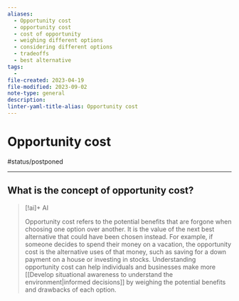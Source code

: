 ```yaml
---
aliases:
  - Opportunity cost
  - opportunity cost
  - cost of opportunity
  - weighing different options
  - considering different options
  - tradeoffs
  - best alternative
tags:
  - 
file-created: 2023-04-19
file-modified: 2023-09-02
note-type: general
description: 
linter-yaml-title-alias: Opportunity cost
---
```


# Opportunity cost

#status/postponed

---

## What is the concept of opportunity cost?

> [!ai]+ AI
>
> Opportunity cost refers to the potential benefits that are forgone when choosing one option over another. It is the value of the next best alternative that could have been chosen instead. For example, if someone decides to spend their money on a vacation, the opportunity cost is the alternative uses of that money, such as saving for a down payment on a house or investing in stocks. Understanding opportunity cost can help individuals and businesses make more [[Develop situational awareness to understand the environment|informed decisions]] by weighing the potential benefits and drawbacks of each option.
